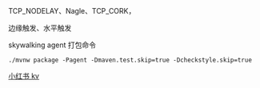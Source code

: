 TCP_NODELAY、Nagle、TCP_CORK，

边缘触发、水平触发



skywalking agent 打包命令

```
./mvnw package -Pagent -Dmaven.test.skip=true -Dcheckstyle.skip=true
```



[小红书 kv](http://news.sohu.com/a/577731399_411876)